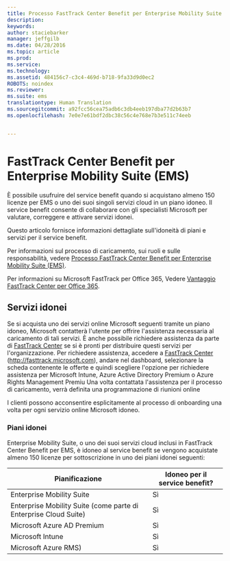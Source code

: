 ```yaml
---
title: Processo FastTrack Center Benefit per Enterprise Mobility Suite (EMS)
description: 
keywords: 
author: staciebarker
manager: jeffgilb
ms.date: 04/28/2016
ms.topic: article
ms.prod: 
ms.service: 
ms.technology: 
ms.assetid: 484156c7-c3c4-469d-b718-9fa33d9d0ec2
ROBOTS: noindex
ms.reviewer: 
ms.suite: ems
translationtype: Human Translation
ms.sourcegitcommit: a92fcc56cea75adb6c3db4eeb197dba77d2b63b7
ms.openlocfilehash: 7e0e7e61bdf2dbc38c56c4e768e7b3e511c74eeb


---
```


# FastTrack Center Benefit per Enterprise Mobility Suite (EMS)
È possibile usufruire del service benefit quando si acquistano almeno 150 licenze per EMS o uno dei suoi singoli servizi cloud in un piano idoneo. Il service benefit consente di collaborare con gli specialisti Microsoft per valutare, correggere e attivare servizi idonei.

Questo articolo fornisce informazioni dettagliate sull'idoneità di piani e servizi per il service benefit.

Per informazioni sul processo di caricamento, sui ruoli e sulle responsabilità, vedere [Processo FastTrack Center Benefit per Enterprise Mobility Suite (EMS)](fasttrack-center-benefit-process-for-enterprise-mobility-suite-ems.md).

Per informazioni su Microsoft FastTrack per Office 365, Vedere [Vantaggio FastTrack Center per Office 365](https://technet.microsoft.com/library/office-365-onboarding-benefit.aspx).

## Servizi idonei
Se si acquista uno dei servizi online Microsoft seguenti tramite un piano idoneo, Microsoft contatterà l'utente per offrire l'assistenza necessaria al caricamento di tali servizi. È anche possibile richiedere assistenza da parte di [FastTrack Center](http://fasttrack.microsoft.com/) se si è pronti per distribuire questi servizi per l'organizzazione. Per richiedere assistenza, accedere a [FastTrack Center](http://fasttrack.microsoft.com/) (http://fasttrack.microsoft.com), andare nel dashboard, selezionare la scheda contenente le offerte e quindi scegliere l'opzione per richiedere assistenza per Microsoft Intune, Azure Active Directory Premium o Azure Rights Management Premiu Una volta contattata l'assistenza per il processo di caricamento, verrà definita una programmazione di riunioni online

I clienti possono acconsentire esplicitamente al processo di onboarding una volta per ogni servizio online Microsoft idoneo.

### Piani idonei
Enterprise Mobility Suite, o uno dei suoi servizi cloud inclusi in FastTrack Center Benefit per EMS, è idoneo al service benefit se vengono acquistate almeno 150 licenze per sottoscrizione in uno dei piani idonei seguenti:

|Pianificazione|Idoneo per il service benefit?|
|--------|-------------------------------------|
|Enterprise Mobility Suite|Sì|
|Enterprise Mobility Suite (come parte di Enterprise Cloud Suite)|Sì|
|Microsoft Azure AD Premium|Sì|
|Microsoft Intune|Sì|
|Microsoft Azure RMS)|Sì|



<!--HONumber=Jul16_HO3-->


